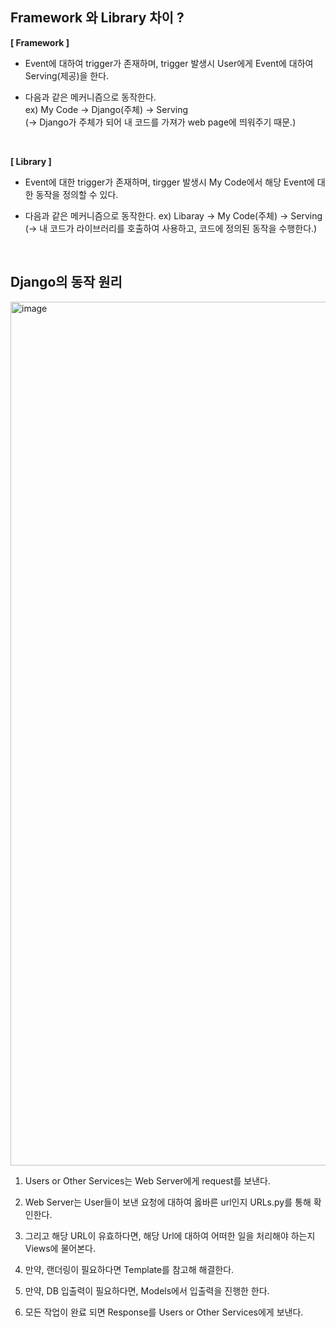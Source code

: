 ## Framework 와 Library 차이 ? 

**[ Framework ]**
- Event에 대하여 trigger가 존재하며, trigger 발생시 User에게 Event에 대하여 Serving(제공)을 한다.
  
- 다음과 같은 메커니즘으로 동작한다.  
  ex) My Code -> Django(주체) -> Serving <br>
  (-> Django가 주체가 되어 내 코드를 가져가 web page에 띄워주기 때문.)

<br>

**[ Library ]**
- Event에 대한 trigger가 존재하며, tirgger 발생시 My Code에서 해당 Event에 대한 동작을 정의할 수 있다.
  
- 다음과 같은 메커니즘으로 동작한다.
  ex) Libaray -> My Code(주체) -> Serving <br>
  (-> 내 코드가 라이브러리를 호출하여 사용하고, 코드에 정의된 동작을 수행한다.)

<br>

## Django의 동작 원리

<img width="1382" alt="image" src="https://github.com/MinnSeoo/TIL/assets/102645965/bc74faf6-7d0e-47da-9b49-db6f3f1ed1cc">

1. Users or Other Services는 Web Server에게 request를 보낸다.
   
2. Web Server는 User들이 보낸 요청에 대하여 옳바른 url인지 URLs.py를 통해 확인한다.
   
3. 그리고 해당 URL이 유효하다면, 해당 Url에 대하여 어떠한 일을 처리해야 하는지 Views에 물어본다.
   
4. 만약, 랜더링이 필요하다면 Template를 참고해 해결한다.
   
5. 만약, DB 입출력이 필요하다면, Models에서 입출력을 진행한 한다. 
   
6. 모든 작업이 완료 되면 Response를 Users or Other Services에게 보낸다.

